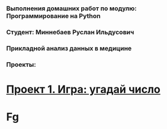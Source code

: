 ### Выполнения домашних работ по модулю: Программирование на Python
### Студент: Миннебаев Руслан Ильдусович
### Прикладной анализ данных в медицине

### Проекты:
# [Проект 1. Игра: угадай число](https://github.com/Rinengen/SF_HW/tree/SF_HW/project_1)
# Fg
